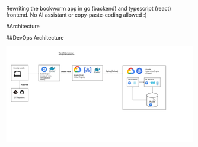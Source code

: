 Rewriting the bookworm app in go (backend) and typescript (react) frontend. No AI assistant or copy-paste-coding allowed :)

#Architecture

##DevOps Architecture

![DevOps workflow](DevOpsArchitecture.png)

